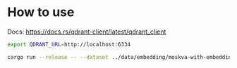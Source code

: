 # How to use

Docs: https://docs.rs/qdrant-client/latest/qdrant_client

```bash
export QDRANT_URL=http://localhost:6334

cargo run --release -- --dataset ../data/embedding/moskva-with-embeddings.parquet
```

